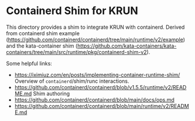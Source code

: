 # Containerd Shim for KRUN

This directory provides a shim to integrate KRUN with containerd.
Derived from containerd shim example (https://github.com/containerd/containerd/tree/main/runtime/v2/example)
and the kata-container shim (https://github.com/kata-containers/kata-containers/tree/main/src/runtime/pkg/containerd-shim-v2).


Some helpful links:
- https://iximiuz.com/en/posts/implementing-container-runtime-shim/ Overview of `containerd`/shim/runc interactions.
- https://github.com/containerd/containerd/blob/v1.5.5/runtime/v2/README.md Shim authoring
- https://github.com/containerd/containerd/blob/main/docs/ops.md
- https://github.com/containerd/containerd/blob/main/runtime/v2/README.md
